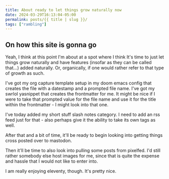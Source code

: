 ```yaml
---
title: About ready to let things grow naturally now
date: 2024-03-29T16:13:04-05:00
permalink: posts/{{ title | slug }}/
tags: ["rambling"]
---
```


## On how this site is gonna go
Yeah, I think at this point I'm about at a spot where I think It's time to just let things grow naturally and have features (insofar as they can be called that...) added naturally. Or, organically, if one would rather refer to that type of growth as such.

I've got my org capture template setup in my doom emacs config that creates the file with a datestamp and a prompted file name. I've got my swrlol yasnippet that creates the frontmatter for me. It might be nice if I were to take that prompted value for the file name and use it for the title within the frontmatter - I might look into that one.

I've today added my short stuff slash notes category. I need to add an rss feed just for that - also perhaps give it the ability to take its own tags as well. 

After that and a bit of time, it'll be ready to begin looking into getting things cross posted over to mastodon.

Then it'll be time to also look into pulling some posts from pixelfed. I'd still rather somebody else host images for me, since that is quite the expense and hassle that I would not like to enter into.

I am really enjoying eleventy, though. It's pretty nice.

